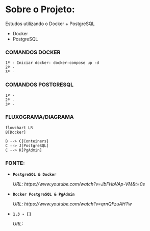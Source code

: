 # Sobre o Projeto:
Estudos utilizando o Docker + PostgreSQL

- Docker
- PostgreSQL


### COMANDOS DOCKER 

```
1º - Iniciar docker: docker-compose up -d
2º - 
3º -
```

### COMANDOS POSTGRESQL

```
1º - 
2º - 
3º -
```


### FLUXOGRAMA/DIAGRAMA

```mermaid
flowchart LR
B[Docker]

B --> C{Conteiners}
C --> J[PostgreSQL]
C --> K[PgAdmin]
```

### FONTE:
<ul>
  
  <li>
    <p><b><code>PostgreSQL & Docker</code></b></p>
    <p><i>URL: https://www.youtube.com/watch?v=JbFHbVAp-VM&t=0s </i></p>
  </li>
  
  <li>
    <p><b><code>Docker PostgreSQL & PgAdmin</code></b></p>
    <p><i>URL: https://www.youtube.com/watch?v=qrnQFzuAHTw </i></p>
  </li> 
  
  <li>
    <p><b><code>1.3 - [] </code></b></p>
    <p><i>URL:</i></p>
  </li>
  
</ul>


